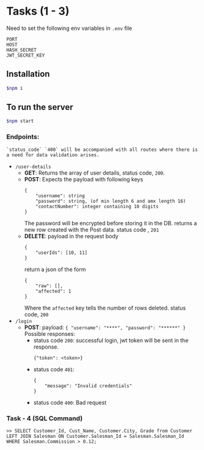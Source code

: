 # Tasks (1 - 3)

Need to set the following env variables in `.env` file
```
PORT
HOST
HASH_SECRET
JWT_SECRET_KEY
```

## Installation
```bash
$npm i
```

## To run the server
```bash
$npm start
```

### **Endpoints:**
    `status_code` `400` will be accompanied with all routes where there is a need for data validation arises.
- `/user-details`
    - **GET**: Returns the array of user details, status code, `200`.
    - **POST**: Expects the payload with following keys
        ```
        {
            "username": string
            "password": string, (of min length 6 and amx length 16)
            "contactNumber": integer containing 10 digits
        }
        ```
        The password will be encrypted before storing it in the DB.
        returns a new row created with the Post data. status code , `201`
    - **DELETE**: payload in the request body
        ```
        {
            "userIds": [10, 11]
        }
        ```
        return a json of the form
        ```
        {
            "raw": [],
            "affected": 1
        }
        ```
        Where the `affected` key tells the number of rows deleted. status code, `200`
- `/login`
    - **POST**:
        payload:
            ```
            {
                "username": "****",
                "password": "******"
            }
            ```
        Possible responses:
        - status code `200`: successful login, jwt token will be sent in the response.
            ```
            {"token": <token>}
            ```
        - status code `401`:
            ```
            {
                "message": "Invalid credentials"
            }
            ```
        - status code `400`: Bad request 


### Task - 4 (SQL Command)
```repl
>> SELECT Customer_Id, Cust_Name, Customer.City, Grade from Customer LEFT JOIN Salesman ON Customer.Salesman_Id = Salesman.Salesman_Id WHERE Salesman.Commission > 0.12;
```

